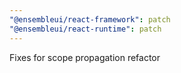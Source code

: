 ```yaml
---
"@ensembleui/react-framework": patch
"@ensembleui/react-runtime": patch
---
```


Fixes for scope propagation refactor
